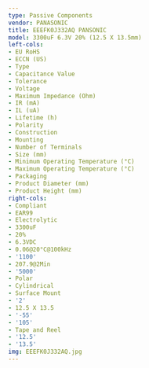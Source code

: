```yaml
---
type: Passive Components
vendor: PANASONIC
title: EEEFK0J332AQ PANSONIC
model: 3300uF 6.3V 20% (12.5 X 13.5mm)
left-cols:
- EU RoHS
- ECCN (US)
- Type
- Capacitance Value
- Tolerance
- Voltage
- Maximum Impedance (Ohm)
- IR (mA)
- IL (uA)
- Lifetime (h)
- Polarity
- Construction
- Mounting
- Number of Terminals
- Size (mm)
- Minimum Operating Temperature (°C)
- Maximum Operating Temperature (°C)
- Packaging
- Product Diameter (mm)
- Product Height (mm)
right-cols:
- Compliant
- EAR99
- Electrolytic
- 3300uF
- 20%
- 6.3VDC
- 0.06@20°C@100kHz
- '1100'
- 207.9@2Min
- '5000'
- Polar
- Cylindrical
- Surface Mount
- '2'
- 12.5 X 13.5
- '-55'
- '105'
- Tape and Reel
- '12.5'
- '13.5'
img: EEEFK0J332AQ.jpg
---
```

